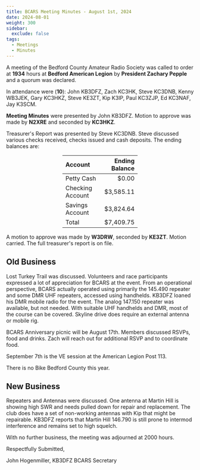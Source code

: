 ```yaml
---
title: BCARS Meeting Minutes - August 1st, 2024
date: 2024-08-01
weight: 300
sidebar:
  exclude: false
tags:
  - Meetings
  - Minutes
---
```


A meeting of the Bedford County Amateur Radio Society was called to order at **1934** hours at **Bedford American Legion** by **President Zachary Pepple** and a quorum was declared.

In attendance were (**10**): <!--more--> John KB3DFZ, Zach KC3HK, Steve KC3DNB, Kenny WB3JEK, Gary KC3HKZ, Steve KE3ZT, Kip K3IP, Paul KC3ZJP, Ed KC3NAF, Jay K3SCM.

**Meeting Minutes** were presented by John KB3DFZ. Motion to approve was made by **N2XRE** and seconded by **KC3HKZ**.

Treasurer's Report was presented by Steve KC3DNB. Steve discussed various checks received, checks issued and cash deposits. The ending balances are:


<p><div style="margin-left: auto;
            margin-right: auto;
            width: 40%;">


|  Account          | Ending Balance |
|:------------------|---------------:|
| Petty Cash        |          $0.00 |
| Checking Account  |      $3,585.11 |
| Savings Account   |      $3,824.64 |
| Total             |      $7,409.75 |


</div></p>


A motion to approve was made by **W3DRW**, seconded by **KE3ZT**. Motion carried. The full treasurer's report is on file.

## Old Business

Lost Turkey Trail was discussed. Volunteers and race participants expressed a lot of appreciation for BCARS at the event. From an operational perspective, BCARS actually operated using primarily the 145.490 repeater and some DMR UHF repeaters, accessed using handhelds. KB3DFZ loaned his DMR mobile radio for the event. The analog 147.150 repeater was available, but not needed. With suitable UHF handhelds and DMR, most of the course can be covered. Skyline drive does require an external antenna or mobile rig.

BCARS Anniversary picnic will be August 17th. Members discussed RSVPs, food and drinks. Zach will reach out for additional RSVP and to coordinate food.

September 7th is the VE session at the American Legion Post 113. 

There is no Bike Bedford County this year.

## New Business

Repeaters and Antennas were discussed. One antenna at Martin Hill is showing high SWR and needs pulled down for repair and replacement. The club does have a set of non-working antennas with Kip that might be repairable. KB3DFZ reports that Martin Hill 146.790 is still prone to intermod interference and remains set to high squelch. 

With no further business, the meeting was adjourned at 2000 hours.

Respectfully Submitted,  


John Hogenmiller, KB3DFZ
BCARS Secretary  
 
